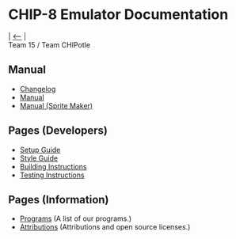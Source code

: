# CHIP-8 Emulator Documentation

| [&lt;--](../README.md) |    
Team 15 / Team CHIPotle

## Manual

- [Changelog](manual/changelog.md)
- [Manual](manual/emulator-manual.md)
- [Manual (Sprite Maker)](manual/spritemaker-manual.md)

## Pages (Developers)

- [Setup Guide](dev/setup.md)
- [Style Guide](dev/styleguide.md)
- [Building Instructions](dev/building.md)
- [Testing Instructions](dev/testing.md)

## Pages (Information)

- [Programs](programs.md) (A list of our programs.)
- [Attributions](attributions.md) (Attributions and open source licenses.)
